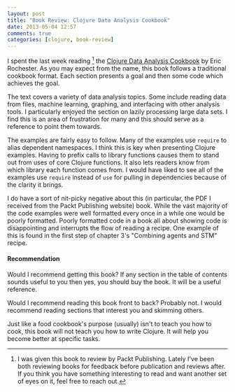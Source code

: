 ```yaml
---
layout: post
title: "Book Review: Clojure Data Analysis Cookbook"
date: 2013-05-04 12:57
comments: true
categories: [clojure, book-review]
---
```


I spent the last week reading [^1] the [Clojure Data Analysis Cookbook](http://www.packtpub.com/clojure-data-analysis-cookbook/book) by Eric Rochester. As you may expect from the name, this book follows a traditional cookbook format. Each section presents a goal and then some code which achieves the goal.

The text covers a variety of data analysis topics. Some include reading data from files, machine learning, graphing, and interfacing with other analysis tools. I particularly enjoyed the section on lazily processing large data sets. I find this is an area of frustration for many and this should serve as a reference to point them towards.

The examples are fairly easy to follow. Many of the examples use `require` to alias dependent namespaces. I think this is key when presenting Clojure examples. Having to prefix calls to library functions causes them to stand out from uses of core Clojure functions. It also lets readers know from which library each function comes from. I would have liked to see all of the examples use `require` instead of `use` for pulling in dependencies because of the clarity it brings.

I do have a sort of nit-picky negative about this (in particular, the PDF I received from the Packt Publishing website) book. While the vast majority of the code examples were well formatted every once in a while one would be poorly formatted. Poorly formatted code in a book all about showing code is disappointing and interrupts the flow of reading a recipe. One example of this is found in the first step of chapter 3's "Combining agents and STM" recipe.

#### Recommendation ####

Would I recommend getting this book? If any section in the table of contents sounds useful to you then yes, you should buy the book. It will be a useful reference. 

Would I recommend reading this book front to back? Probably not. I would recommend reading sections that interest you and skimming others.

Just like a food cookbook's purpose (usually) isn't to teach you how to cook, this book will not teach you how to write Clojure. It will help you become better at specific tasks.


[^1]: I was given this book to review by Packt Publishing. Lately I've been both reviewing books for feedback before publication and reviews after. If you think you have something interesting to read and want another set of eyes on it, feel free to reach out.
